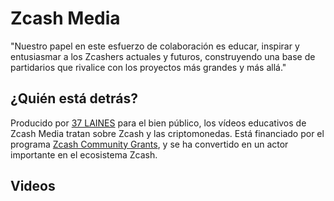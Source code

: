 # Zcash Media

"Nuestro papel en este esfuerzo de colaboración es educar, inspirar y entusiasmar a los Zcashers actuales y futuros, construyendo una base de partidarios que rivalice con los proyectos más grandes y más allá."

## ¿Quién está detrás?

Producido por [37 LAINES](https://www.37laines.com/) para el bien público, los vídeos educativos de Zcash Media tratan sobre Zcash y las criptomonedas. Está financiado por el programa [Zcash Community Grants](https://wiki.zechub.xyz/zcash-community-grants), y se ha convertido en un actor importante en el ecosistema Zcash.

## Videos
